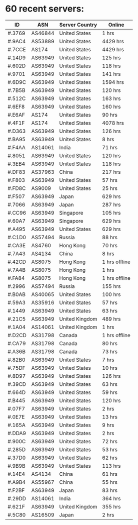 # 60 recent servers:

| ID | ASN | Server Country | Online |
| ------ | ------ | ------ | ------ |
| #.3769 | AS46844 | United States | 1 hrs |
| #.9AC4 | AS53889 | United States | 4429 hrs |
| #.7CCE | AS174 | United States | 4429 hrs |
| #.14D9 | AS63949 | United States | 125 hrs |
| #.602D | AS63949 | United States | 118 hrs |
| #.9701 | AS63949 | United States | 141 hrs |
| #.6D9C | AS63949 | United States | 1594 hrs |
| #.7B5B | AS63949 | United States | 120 hrs |
| #.512C | AS63949 | United States | 163 hrs |
| #.6EF8 | AS63949 | United States | 160 hrs |
| #.E6AF | AS174 | United States | 90 hrs |
| #.4F1F | AS174 | United States | 4078 hrs |
| #.D363 | AS63949 | United States | 126 hrs |
| #.BA95 | AS63949 | United States | 8 hrs |
| #.F4AA | AS14061 | India | 71 hrs |
| #.8051 | AS63949 | United States | 120 hrs |
| #.3EB4 | AS63949 | United States | 118 hrs |
| #.DF83 | AS37963 | China | 217 hrs |
| #.F803 | AS63949 | United States | 57 hrs |
| #.FD8C | AS9009 | United States | 25 hrs |
| #.F507 | AS63949 | Japan | 629 hrs |
| #.7066 | AS63949 | Japan | 287 hrs |
| #.CC96 | AS63949 | Singapore | 105 hrs |
| #.60A7 | AS63949 | Singapore | 629 hrs |
| #.A495 | AS63949 | United States | 629 hrs |
| #.C1D0 | AS57494 | Russia | 88 hrs |
| #.CA3E | AS4760 | Hong Kong | 70 hrs |
| #.7A43 | AS4134 | China | 8 hrs |
| #.42CD | AS8075 | Hong Kong | 1 hrs offline |
| #.7A4B | AS8075 | Hong Kong | 1 hrs |
| #.FA84 | AS8075 | Hong Kong | 1 hrs offline |
| #.2996 | AS57494 | Russia | 155 hrs |
| #.B0AB | AS40065 | United States | 100 hrs |
| #.59A3 | AS35916 | United States | 57 hrs |
| #.1449 | AS63949 | United States | 63 hrs |
| #.21C5 | AS63949 | United Kingdom | 489 hrs |
| #.1A04 | AS14061 | United Kingdom | 1 hrs |
| #.D2CD | AS31798 | Canada | 1 hrs offline |
| #.CA79 | AS31798 | Canada | 80 hrs |
| #.A36B | AS31798 | Canada | 73 hrs |
| #.82B0 | AS63949 | United States | 7 hrs |
| #.75DF | AS63949 | United States | 10 hrs |
| #.8D97 | AS63949 | United States | 126 hrs |
| #.39CD | AS63949 | United States | 63 hrs |
| #.664D | AS63949 | United States | 59 hrs |
| #.B445 | AS63949 | United States | 120 hrs |
| #.07F7 | AS63949 | United States | 2 hrs |
| #.0E7E | AS63949 | United States | 13 hrs |
| #.165A | AS63949 | United States | 9 hrs |
| #.DDA9 | AS63949 | United States | 2 hrs |
| #.900C | AS63949 | United States | 72 hrs |
| #.285D | AS63949 | United States | 53 hrs |
| #.37D0 | AS63949 | United States | 62 hrs |
| #.9B9B | AS63949 | United States | 113 hrs |
| #.14E4 | AS4134 | China | 61 hrs |
| #.A9B4 | AS55967 | China | 55 hrs |
| #.F2BF | AS63949 | Japan | 83 hrs |
| #.29DD | AS14061 | India | 364 hrs |
| #.621F | AS63949 | United Kingdom | 355 hrs |
| #.5C80 | AS16509 | Japan | 2 hrs |

